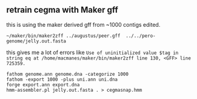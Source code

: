 retrain cegma with Maker gff
---------------

this is using the maker derived gff from ~1000 contigs edited.

    ~/maker/bin/maker2zff ../augustus/peer.gff  ../../pero-genome/jelly.out.fasta
 
this gives me a lot of errors like `Use of uninitialized value $tag in string eq at /home/macmanes/maker/bin/maker2zff line 130, <GFF> line 725359.` 
  
  
    fathom genome.ann genome.dna -categorize 1000
    fathom -export 1000 -plus uni.ann uni.dna
    forge export.ann export.dna
    hmm-assembler.pl jelly.out.fasta . > cegmasnap.hmm
